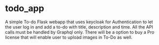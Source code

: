 # todo_app
A simple To-do Flask webapp that uses keycloak for Authentication to let the user log in and add a to-do with title, description and time. All the API calls must be handled by Graphql only. There will be a option to buy a Pro license that will enable user to upload images in To-Do as well.
